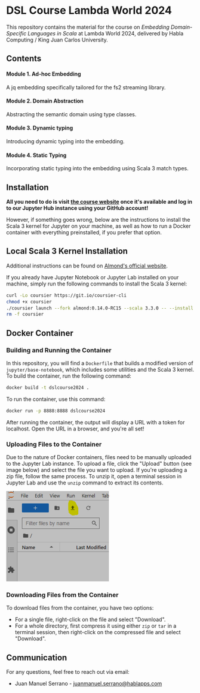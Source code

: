 # DSL Course Lambda World 2024

This repository contains the material for the course on *Embedding Domain-Specific Languages in Scala* at Lambda World 2024, delivered by Habla Computing / King Juan Carlos University.

## Contents

#### Module 1. Ad-hoc Embedding
A jq embedding specifically tailored for the fs2 streaming library.

#### Module 2. Domain Abstraction
Abstracting the semantic domain using type classes.

#### Module 3. Dynamic typing
Introducing dynamic typing into the embedding.

#### Module 4. Static Typing
Incorporating static typing into the embedding using Scala 3 match types.


## Installation

**All you need to do is visit [the course website](https://dslcourse2024.hablapps.com) once it's available and log in to our Jupyter Hub instance using your GitHub account!**

However, if something goes wrong, below are the instructions to install the Scala 3 kernel for Jupyter on your machine, as well as how to run a Docker container with everything preinstalled, if you prefer that option.

## Local Scala 3 Kernel Installation

Additional instructions can be found on [Almond's official website](https://almond.sh).

If you already have Jupyter Notebook or Jupyter Lab installed on your machine, simply run the following commands to install the Scala 3 kernel:


```sh
curl -Lo coursier https://git.io/coursier-cli
chmod +x coursier
./coursier launch --fork almond:0.14.0-RC15 --scala 3.3.0 -- --install --id scala3 --display-name "Scala 3"
rm -f coursier
```

## Docker Container

### Building and Running the Container

In this repository, you will find a `Dockerfile` that builds a modified version of `jupyter/base-notebook`, which includes some utilities and the Scala 3 kernel. To build the container, run the following command:

```sh
docker build -t dslcourse2024 .
```

To run the container, use this command:

```sh
docker run -p 8888:8888 dslcourse2024
```

After running the container, the output will display a URL with a token for localhost. Open the URL in a browser, and you're all set!

### Uploading Files to the Container

Due to the nature of Docker containers, files need to be manually uploaded to the Jupyter Lab instance. To upload a file, click the "Upload" button (see image below) and select the file you want to upload. If you're uploading a zip file, follow the same process. To unzip it, open a terminal session in Jupyter Lab and use the `unzip` command to extract its contents.

![](images/jupyteruploadbutton.png)

### Downloading Files from the Container

To download files from the container, you have two options:

 * For a single file, right-click on the file and select "Download".
 * For a whole directory, first compress it using either `zip` or `tar` in a terminal session, then right-click on the compressed file and select "Download".

## Communication

For any questions, feel free to reach out via email:

 * Juan Manuel Serrano - juanmanuel.serrano@hablapps.com
